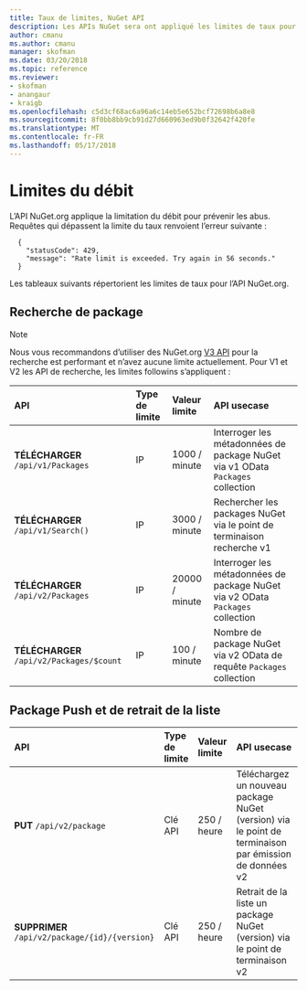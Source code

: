 ```yaml
---
title: Taux de limites, NuGet API
description: Les APIs NuGet sera ont appliqué les limites de taux pour prévenir les abus.
author: cmanu
ms.author: cmanu
manager: skofman
ms.date: 03/20/2018
ms.topic: reference
ms.reviewer:
- skofman
- anangaur
- kraigb
ms.openlocfilehash: c5d3cf68ac6a96a6c14eb5e652bcf72698b6a8e8
ms.sourcegitcommit: 8f0bb8bb9cb91d27d660963ed9b0f32642f420fe
ms.translationtype: MT
ms.contentlocale: fr-FR
ms.lasthandoff: 05/17/2018
---
```

# <a name="rate-limits"></a>Limites du débit

L’API NuGet.org applique la limitation du débit pour prévenir les abus. Requêtes qui dépassent la limite du taux renvoient l’erreur suivante : 

  ~~~
    {
      "statusCode": 429,
      "message": "Rate limit is exceeded. Try again in 56 seconds."
    }
  ~~~

Les tableaux suivants répertorient les limites de taux pour l’API NuGet.org.

## <a name="package-search"></a>Recherche de package

> [!Note]
> Nous vous recommandons d’utiliser des NuGet.org [V3 API](https://docs.microsoft.com/nuget/api/search-query-service-resource) pour la recherche est performant et n’avez aucune limite actuellement. Pour V1 et V2 les API de recherche, les limites followins s’appliquent :


| API | Type de limite | Valeur limite | API usecase |
|:---|:---|:---|:---|
**TÉLÉCHARGER** `/api/v1/Packages` | IP | 1000 / minute | Interroger les métadonnées de package NuGet via v1 OData `Packages` collection |
**TÉLÉCHARGER** `/api/v1/Search()` | IP | 3000 / minute | Rechercher les packages NuGet via le point de terminaison recherche v1 | 
**TÉLÉCHARGER** `/api/v2/Packages` | IP | 20000 / minute | Interroger les métadonnées de package NuGet via v2 OData `Packages` collection | 
**TÉLÉCHARGER** `/api/v2/Packages/$count` | IP | 100 / minute | Nombre de package NuGet via v2 OData de requête `Packages` collection | 

## <a name="package-push-and-unlist"></a>Package Push et de retrait de la liste

| API | Type de limite | Valeur limite | API usecase | 
|:---|:---|:---|:--- |
**PUT** `/api/v2/package` | Clé API | 250 / heure | Téléchargez un nouveau package NuGet (version) via le point de terminaison par émission de données v2 
**SUPPRIMER** `/api/v2/package/{id}/{version}` | Clé API | 250 / heure | Retrait de la liste un package NuGet (version) via le point de terminaison v2 
